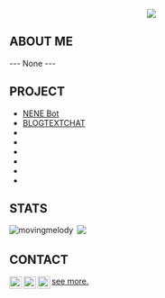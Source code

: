 <p align="center">
  <a href="https://discord.gg/MFCET94GZg" alt="Discord" title="My-server">
    <img src="https://img.shields.io/discord/864742131209076776?color=7289DA&logo=discord&logoColor=white&style=for-the-badge"/></a>
</p>

## ABOUT ME
--- None ---
## PROJECT
- [NENE Bot](https://github.com/Jannnn1235/NENEbot-DiscordPy)     
- [BLOGTEXTCHAT](http://mytestproject.tsgintertrade.com)        
-
-
-
-
-
-


## STATS
<p><img align="left" src="https://github-readme-stats.vercel.app/api/top-langs?username=Jannnn1235&show_icons=true&locale=en&layout=compact&title_color=ffffff&icon_color=bb2acf&text_color=daf7dc&bg_color=151515" alt="movingmelody" /></p>
<p>&nbsp;<img src="https://github-readme-stats.vercel.app/api?username=Jannnn1235&&show_icons=true&count_private=true&title_color=ffffff&icon_color=bb2acf&text_color=daf7dc&bg_color=151515">
</p>

## CONTACT

<a href="https://discord.gg/MFCET94GZg">
  <img align="left" alt="Discord" width="22px" src="https://raw.githubusercontent.com/peterthehan/peterthehan/master/assets/discord.svg" />
</a>
<a href="https://web.facebook.com/phumrapee.soenvanichakul.3/">
  <img align="left" alt="Facebook" width="22px" src="https://raw.githubusercontent.com/peterthehan/peterthehan/master/assets/facebook.svg" />
</a>
<a href="mailto:phumrapeesoen1@gmail.com">
  <img align="left" alt="Gmail" width="22px" src="https://upload.wikimedia.org/wikipedia/commons/7/7e/Gmail_icon_%282020%29.svg" />
</a>

[see more.](https://jannnn1235.github.io/contact/)  





